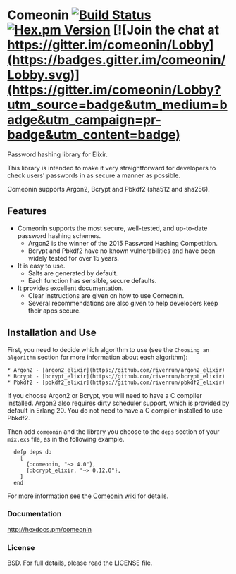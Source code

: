 # Comeonin [![Build Status](https://travis-ci.org/riverrun/comeonin.svg?branch=master)](https://travis-ci.org/riverrun/comeonin) [![Hex.pm Version](http://img.shields.io/hexpm/v/comeonin.svg)](https://hex.pm/packages/comeonin) [![Join the chat at https://gitter.im/comeonin/Lobby](https://badges.gitter.im/comeonin/Lobby.svg)](https://gitter.im/comeonin/Lobby?utm_source=badge&utm_medium=badge&utm_campaign=pr-badge&utm_content=badge)

Password hashing library for Elixir.

This library is intended to make it very straightforward for developers to check users'
passwords in as secure a manner as possible.

Comeonin supports Argon2, Bcrypt and Pbkdf2 (sha512 and sha256).

## Features

* Comeonin supports the most secure, well-tested, and up-to-date password hashing schemes.
    * Argon2 is the winner of the 2015 Password Hashing Competition.
    * Bcrypt and Pbkdf2 have no known vulnerabilities and have been widely tested for over 15 years.
* It is easy to use.
    * Salts are generated by default.
    * Each function has sensible, secure defaults.
* It provides excellent documentation.
    * Clear instructions are given on how to use Comeonin.
    * Several recommendations are also given to help developers keep their apps secure.

## Installation and Use

First, you need to decide which algorithm to use (see the
`Choosing an algorithm` section for more information about
each algorithm):

    * Argon2 - [argon2_elixir](https://github.com/riverrun/argon2_elixir)
    * Bcrypt - [bcrypt_elixir](https://github.com/riverrun/bcrypt_elixir)
    * Pbkdf2 - [pbkdf2_elixir](https://github.com/riverrun/pbkdf2_elixir)

If you choose Argon2 or Bcrypt, you will need to have a C compiler
installed. Argon2 also requires dirty scheduler support, which is
provided by default in Erlang 20. You do not need to have a C compiler
installed to use Pbkdf2.

Then add `comeonin` and the library you choose to the `deps` section
of your `mix.exs` file, as in the following example.

      defp deps do
        [
          {:comeonin, "~> 4.0"},
          {:bcrypt_elixir, "~> 0.12.0"},
        ]
      end

For more information see the [Comeonin wiki](https://github.com/riverrun/comeonin/wiki) for details.

### Documentation

http://hexdocs.pm/comeonin

### License

BSD. For full details, please read the LICENSE file.
